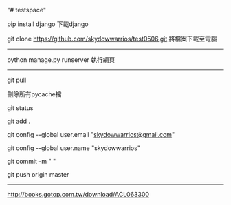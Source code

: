 "# testspace" 

pip install django  下載django

git clone https://github.com/skydowwarrios/test0506.git  將檔案下載至電腦

----------------------------------------------------------------

python manage.py runserver 執行網頁

----------------------------------------------------------------

git pull

刪除所有pycache檔

git status

git add .

git config --global user.email "skydowwarrios@gmail.com"

git config --global user.name "skydowwarrios"

git commit -m " "

git push origin master

----------------------------------------------------------------

http://books.gotop.com.tw/download/ACL063300
